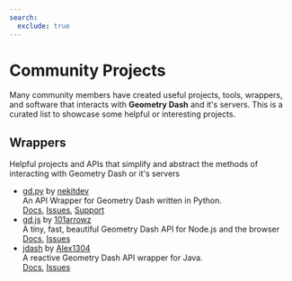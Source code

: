 ```yaml
---
search:
  exclude: true
---
```


# **Community Projects**
Many community members have created useful projects, tools, wrappers, and software that interacts with **Geometry Dash** and it's servers. This is a curated list to showcase some helpful or interesting projects.

## **Wrappers**
Helpful projects and APIs that simplify and abstract the methods of interacting with Geometry Dash or it's servers

- [gd.py](https://github.com/nekitdev/gd.py) by [nekitdev](https://github.com/nekitdev)  
An API Wrapper for Geometry Dash written in Python.  
[Docs](https://nekitdev.github.io/gd.py/), [Issues](https://github.com/nekitdev/gd.py/issues), [Support](https://nekit.dev/funding)
- [gd.js](https://github.com/101arrowz/gd.js) by [101arrowz](https://github.com/101arrowz)  
A tiny, fast, beautiful Geometry Dash API for Node.js and the browser  
[Docs](https://101arrowz.github.io/gd.js/), [Issues](https://github.com/101arrowz/gd.js/issues)
- [jdash](https://github.com/Alex1304/jdash) by [Alex1304](https://github.com/Alex1304)  
A reactive Geometry Dash API wrapper for Java.  
[Docs](https://jdash.alex1304.com/), [Issues](https://github.com/Alex1304/jdash/issues)